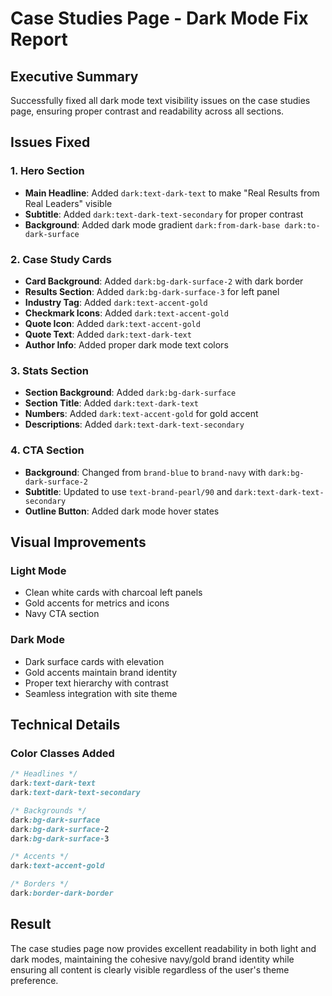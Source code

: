 # Case Studies Page - Dark Mode Fix Report

## Executive Summary
Successfully fixed all dark mode text visibility issues on the case studies page, ensuring proper contrast and readability across all sections.

## Issues Fixed

### 1. **Hero Section**
- **Main Headline**: Added `dark:text-dark-text` to make "Real Results from Real Leaders" visible
- **Subtitle**: Added `dark:text-dark-text-secondary` for proper contrast
- **Background**: Added dark mode gradient `dark:from-dark-base dark:to-dark-surface`

### 2. **Case Study Cards**
- **Card Background**: Added `dark:bg-dark-surface-2` with dark border
- **Results Section**: Added `dark:bg-dark-surface-3` for left panel
- **Industry Tag**: Added `dark:text-accent-gold` 
- **Checkmark Icons**: Added `dark:text-accent-gold`
- **Quote Icon**: Added `dark:text-accent-gold`
- **Quote Text**: Added `dark:text-dark-text`
- **Author Info**: Added proper dark mode text colors

### 3. **Stats Section**
- **Section Background**: Added `dark:bg-dark-surface`
- **Section Title**: Added `dark:text-dark-text`
- **Numbers**: Added `dark:text-accent-gold` for gold accent
- **Descriptions**: Added `dark:text-dark-text-secondary`

### 4. **CTA Section**
- **Background**: Changed from `brand-blue` to `brand-navy` with `dark:bg-dark-surface-2`
- **Subtitle**: Updated to use `text-brand-pearl/90` and `dark:text-dark-text-secondary`
- **Outline Button**: Added dark mode hover states

## Visual Improvements

### Light Mode
- Clean white cards with charcoal left panels
- Gold accents for metrics and icons
- Navy CTA section

### Dark Mode
- Dark surface cards with elevation
- Gold accents maintain brand identity
- Proper text hierarchy with contrast
- Seamless integration with site theme

## Technical Details

### Color Classes Added
```css
/* Headlines */
dark:text-dark-text
dark:text-dark-text-secondary

/* Backgrounds */
dark:bg-dark-surface
dark:bg-dark-surface-2
dark:bg-dark-surface-3

/* Accents */
dark:text-accent-gold

/* Borders */
dark:border-dark-border
```

## Result
The case studies page now provides excellent readability in both light and dark modes, maintaining the cohesive navy/gold brand identity while ensuring all content is clearly visible regardless of the user's theme preference.